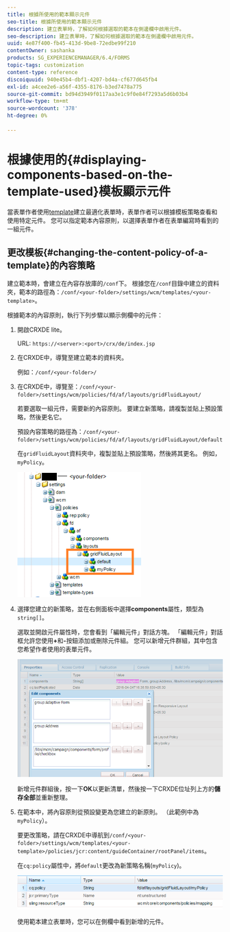 ```yaml
---
title: 根據所使用的範本顯示元件
seo-title: 根據所使用的範本顯示元件
description: 建立表單時，了解如何根據選取的範本在側邊欄中啟用元件。
seo-description: 建立表單時，了解如何根據選取的範本在側邊欄中啟用元件。
uuid: 4e87f400-fb45-413d-9be8-72edbe99f210
contentOwner: sashanka
products: SG_EXPERIENCEMANAGER/6.4/FORMS
topic-tags: customization
content-type: reference
discoiquuid: 940e45b4-dbf1-4207-bd4a-cf677d645fb4
exl-id: a4cee2e6-a56f-4355-8176-b3ed7478a775
source-git-commit: bd94d3949f0117aa3e1c9f0e84f7293a5d6b03b4
workflow-type: tm+mt
source-wordcount: '378'
ht-degree: 0%

---
```


# 根據使用的{#displaying-components-based-on-the-template-used}模板顯示元件

當表單作者使用[template](/help/forms/using/template-editor.md)建立最適化表單時，表單作者可以根據模板策略查看和使用特定元件。 您可以指定範本內容原則，以選擇表單作者在表單編寫時看到的一組元件。

## 更改模板{#changing-the-content-policy-of-a-template}的內容策略

建立範本時，會建立在內容存放庫的`/conf`下。 根據您在`/conf`目錄中建立的資料夾，範本的路徑為：`/conf/<your-folder>/settings/wcm/templates/<your-template>`。

根據範本的內容原則，執行下列步驟以顯示側欄中的元件：

1. 開啟CRXDE lite。

   URL: `https://<server>:<port>/crx/de/index.jsp`

1. 在CRXDE中，導覽至建立範本的資料夾。

   例如：`/conf/<your-folder>/`

1. 在CRXDE中，導覽至：`/conf/<your-folder>/settings/wcm/policies/fd/af/layouts/gridFluidLayout/`

   若要選取一組元件，需要新的內容原則。 要建立新策略，請複製並貼上預設策略，然後更名它。

   預設內容策略的路徑為：`/conf/<your-folder>/settings/wcm/policies/fd/af/layouts/gridFluidLayout/default`

   在`gridFluidLayout`資料夾中，複製並貼上預設策略，然後將其更名。 例如， `myPolicy`。

   ![複製預設策略](assets/crx-default1.png)

1. 選擇您建立的新策略，並在右側面板中選擇&#x200B;**components**&#x200B;屬性，類型為`string[]`。

   選取並開啟元件屬性時，您會看到「編輯元件」對話方塊。 「編輯元件」對話框允許您使用&#x200B;**+**&#x200B;和&#x200B;**-**&#x200B;按鈕添加或刪除元件組。 您可以新增元件群組，其中包含您希望作者使用的表單元件。

   ![在策略中添加或刪除元件](assets/add-components-list1.png)

   新增元件群組後，按一下&#x200B;**OK**&#x200B;以更新清單，然後按一下CRXDE位址列上方的&#x200B;**儲存全部**&#x200B;並重新整理。

1. 在範本中，將內容原則從預設變更為您建立的新原則。 （此範例中為`myPolicy`）。

   要更改策略，請在CRXDE中導航到`/conf/<your-folder>/settings/wcm/templates/<your-template>/policies/jcr:content/guideContainer/rootPanel/items`。

   在`cq:policy`屬性中，將`default`更改為新策略名稱(`myPolicy`)。

   ![更新的模板內容策略](assets/updated-policy.png)

   使用範本建立表單時，您可以在側欄中看到新增的元件。
